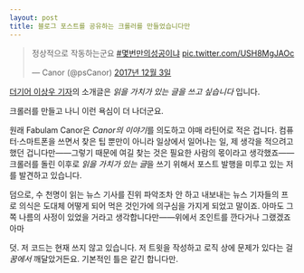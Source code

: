 ```yaml
---
layout: post
title: 블로그 포스트를 공유하는 크롤러를 만들었습니다만
---
```


<blockquote class="twitter-tweet tw-align-center" data-lang="ko"><p lang="ko" dir="ltr">정상적으로 작동하는군요 <a href="https://twitter.com/hashtag/%EB%AA%87%EB%B2%88%EB%A7%8C%EC%9D%98%EC%84%B1%EA%B3%B5%EC%9D%B4%EB%83%90?src=hash&amp;ref_src=twsrc%5Etfw">#몇번만의성공이냐</a> <a href="https://t.co/USH8MgJAOc">pic.twitter.com/USH8MgJAOc</a></p>&mdash; Canor (@psCanor) <a href="https://twitter.com/psCanor/status/937240541506367488?ref_src=twsrc%5Etfw">2017년 12월 3일</a></blockquote> <script async src="https://platform.twitter.com/widgets.js" charset="utf-8"></script> 

[더기어 이상우 기자](http://thegear.co.kr/reporter/aspen)의 소개글은 *읽을 가치가 있는 글을 쓰고 싶습니다* 입니다.

크롤러를 만들고 나니 이런 욕심이 더 나더군요.

원래 Fabulam Canor은 *Canor의 이야기*를 의도하고 야매 라틴어로 적은 겁니다. 컴퓨터·스마트폰을 쓰면서 찾은 팁 뿐만이 아니라 일상에서 일어나는 일, 제 생각을 적으려고 했던 겁니다만——그렇기 때문에 여길 찾는 것은 필요한 사람의 몫이라고 생각했죠——크롤러를 돌린 이후로 *읽을 가치가 있는 글*을 쓰기 위해서 포스트 발행을 미루고 있는 저를 발견하고 있습니다.

덤으로, 수 천명이 읽는 뉴스 기사를 진위 파악조차 안 하고 내보내는 뉴스 기자들의 프로 의식은 도대체 어떻게 되어 먹은 것인가에 의구심을 가지게 되었고 말이죠. 아마도 그 쪽 나름의 사정이 있었을 거라고 생각합니다만——위에서 조인트를 깐다거나 그랬겠죠 아마

덧. 저 코드는 현재 쓰지 않고 있습니다. 저 트윗을 작성하고 로직 상에 문제가 있다는 걸 *꿈에서* 깨달았거든요. 기본적인 틀은 같긴 합니다만.